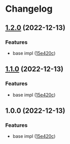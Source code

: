 # Changelog

## [1.2.0](https://github.com/Marshal27/ky-circuit-breaker/compare/v1.1.0...v1.2.0) (2022-12-13)


### Features

* base impl ([15e420c](https://github.com/Marshal27/ky-circuit-breaker/commit/15e420c536149c2831bab9c01909b513624d404e))

## [1.1.0](https://github.com/Marshal27/ky-circuit-breaker/compare/v1.0.0...v1.1.0) (2022-12-13)


### Features

* base impl ([15e420c](https://github.com/Marshal27/ky-circuit-breaker/commit/15e420c536149c2831bab9c01909b513624d404e))

## 1.0.0 (2022-12-13)


### Features

* base impl ([15e420c](https://github.com/Marshal27/ky-circuit-breaker/commit/15e420c536149c2831bab9c01909b513624d404e))

